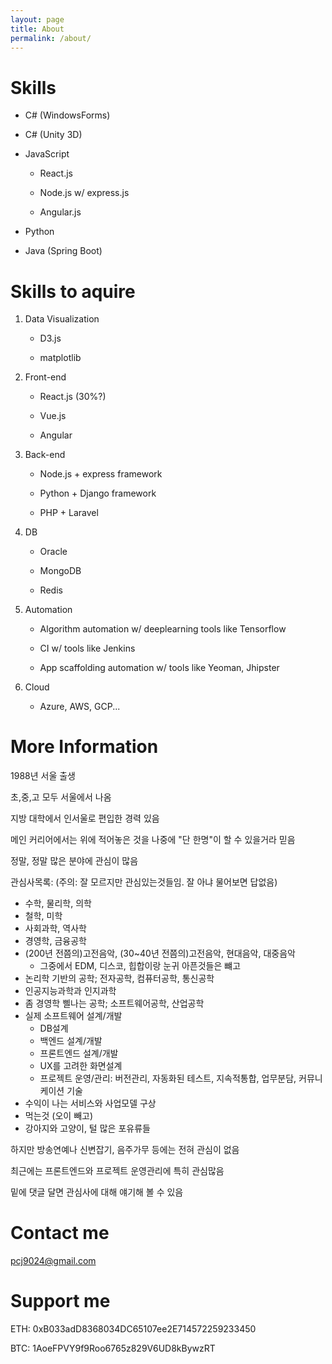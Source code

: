 ```yaml
---
layout: page
title: About
permalink: /about/
---
```


# Skills

* C# (WindowsForms)

* C# (Unity 3D)

* JavaScript
  
  * React.js

  * Node.js w/ express.js

  * Angular.js

* Python

* Java (Spring Boot)

# Skills to aquire

1. Data Visualization

    * D3.js

    * matplotlib

2. Front-end 

    * React.js (30%?)

    * Vue.js

    * Angular

3. Back-end

    * Node.js + express framework

    * Python + Django framework

    * PHP + Laravel

4. DB

    * Oracle

    * MongoDB

    * Redis

5. Automation

    * Algorithm automation w/ deeplearning tools like Tensorflow

    * CI w/ tools like Jenkins

    * App scaffolding automation w/ tools like Yeoman, Jhipster

6. Cloud

    * Azure, AWS, GCP... 



# More Information

1988년 서울 출생

초,중,고 모두 서울에서 나옴

지방 대학에서 인서울로 편입한 경력 있음

메인 커리어에서는 위에 적어놓은 것을 나중에 "단 한명"이 할 수 있을거라 믿음

정말, 정말 많은 분야에 관심이 많음

관심사목록: (주의: 잘 모르지만 관심있는것들임. 잘 아냐 물어보면 답없음)
 
* 수학, 물리학, 의학
* 철학, 미학
* 사회과학, 역사학
* 경영학, 금융공학
* (200년 전쯤의)고전음악, (30~40년 전쯤의)고전음악, 현대음악, 대중음악 
  * 그중에서 EDM, 디스코, 힙합이랑 눈귀 아픈것들은 뺴고
* 논리학 기반의 공학; 전자공학, 컴퓨터공학, 통신공학
* 인공지능과학과 인지과학
* 좀 경영학 삘나는 공학; 소프트웨어공학, 산업공학
* 실제 소프트웨어 설계/개발
  * DB설계
  * 백엔드 설계/개발 
  * 프론트엔드 설계/개발 
  * UX를 고려한 화면설계
  * 프로젝트 운영/관리: 버전관리, 자동화된 테스트, 지속적통합, 업무분담, 커뮤니케이션 기술
* 수익이 나는 서비스와 사업모델 구상
* 먹는것 (오이 빼고)
* 강아지와 고양이, 털 많은 포유류들

하지만 방송연예나 신변잡기, 음주가무 등에는 전혀 관심이 없음

최근에는 프론트엔드와 프로젝트 운영관리에 특히 관심많음

밑에 댓글 달면 관심사에 대해 얘기해 볼 수 있음



# Contact me

[pcj9024@gmail.com](mailto:pcj9024@gmail.com)

# Support me

ETH: 0xB033adD8368034DC65107ee2E714572259233450


BTC: 1AoeFPVY9f9Roo6765z829V6UD8kBywzRT
